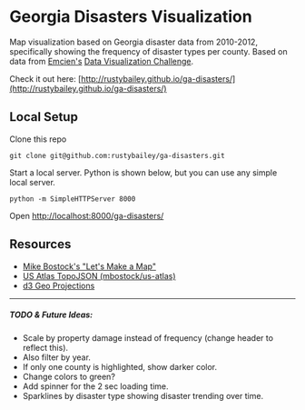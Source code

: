 Georgia Disasters Visualization
============

Map visualization based on Georgia disaster data from 2010-2012, specifically showing the frequency of disaster types per county. Based on data from [Emcien's](https://github.com/emcien) [Data Visualization Challenge](https://github.com/emcien/jobs).

Check it out here: [http://rustybailey.github.io/ga-disasters/](http://rustybailey.github.io/ga-disasters/)

## Local Setup

Clone this repo
```shell
git clone git@github.com:rustybailey/ga-disasters.git
```

Start a local server. Python is shown below, but you can use any simple local server.

```shell
python -m SimpleHTTPServer 8000
```

Open [http://localhost:8000/ga-disasters/](http://localhost:8000/ga-disasters/)

## Resources

- [Mike Bostock's "Let's Make a Map"](http://bost.ocks.org/mike/map/)
- [US Atlas TopoJSON (mbostock/us-atlas)](https://github.com/mbostock/us-atlas) 
- [d3 Geo Projections](https://github.com/mbostock/d3/wiki/Geo-Projections)

---------------------------------------

##### TODO & Future Ideas:

- Scale by property damage instead of frequency (change header to reflect this).
- Also filter by year.
- If only one county is highlighted, show darker color.
- Change colors to green?
- Add spinner for the 2 sec loading time.
- Sparklines by disaster type showing disaster trending over time.


